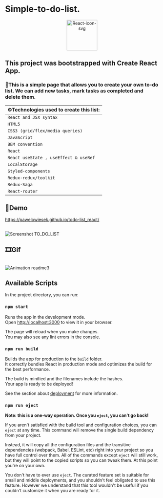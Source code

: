 # **Simple-to-do-list.**
<p align="center" width="100%">
<a href='https://postimg.cc/njtPCz02' target='_blank'><img width="100" src='https://i.postimg.cc/njtPCz02/React-icon-svg.png' border='0' alt='React-icon-svg'/></a>

## **This project was bootstrapped with Create React App.**
### 📖This is a simple page that allows you to create your own to-do list. We can add new tasks, mark tasks as completed and delete them.
 
| ⚙Technologies used to create this list: |
|-----------------------------------------|                                    
|      `React and JSX syntax`             |                                                                                                
|           `HTML5`                       |
|   `CSS3 (grid/flex/media queries)`      |
|            `JavaScript`                 |
|          `BEM convention`               |
|               `React`                   |
|  `React useState , useEffect & useRef`  |
|          `LocalStorage`                 |
|         `Styled-components`             |
|          `Redux-redux/toolkit`          |
|            `Redux-Saga`                 |
|           `React-router`                |

## 📃Demo
 
https://pawelowiesek.github.io/todo-list_react/
 
## 

![Screenshot TO_DO_LIST](https://user-images.githubusercontent.com/121549413/229476311-a912e628-7ce5-49f0-9e8e-cea70e656213.png)


## 🎞Gif

## 

![Animation readme3](https://github.com/PawelOwiesek/todo-list_react/assets/121549413/cffb4c50-a0c2-4549-b69d-52d5c6f6d6eb)




## Available Scripts

In the project directory, you can run:

### `npm start`

Runs the app in the development mode.\
Open [http://localhost:3000](http://localhost:3000) to view it in your browser.

The page will reload when you make changes.\
You may also see any lint errors in the console.
### `npm run build`

Builds the app for production to the `build` folder.\
It correctly bundles React in production mode and optimizes the build for the best performance.

The build is minified and the filenames include the hashes.\
Your app is ready to be deployed!

See the section about [deployment](https://facebook.github.io/create-react-app/docs/deployment) for more information.

### `npm run eject`

**Note: this is a one-way operation. Once you `eject`, you can't go back!**

If you aren't satisfied with the build tool and configuration choices, you can `eject` at any time. This command will remove the single build dependency from your project.

Instead, it will copy all the configuration files and the transitive dependencies (webpack, Babel, ESLint, etc) right into your project so you have full control over them. All of the commands except `eject` will still work, but they will point to the copied scripts so you can tweak them. At this point you're on your own.

You don't have to ever use `eject`. The curated feature set is suitable for small and middle deployments, and you shouldn't feel obligated to use this feature. However we understand that this tool wouldn't be useful if you couldn't customize it when you are ready for it.

</p>
